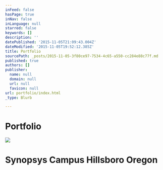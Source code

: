 ```yaml
---
inFeed: false
hasPage: true
inNav: false
inLanguage: null
starred: false
keywords: []
description: ''
datePublished: '2015-11-05T21:09:43.004Z'
dateModified: '2015-11-05T19:52:12.385Z'
title: Portfolio
sourcePath: _posts/2015-11-05-3f80ce97-7534-4c65-a550-cc284e88c77f.md
published: true
authors: []
publisher:
  name: null
  domain: null
  url: null
  favicon: null
url: portfolio/index.html
_type: Blurb

---
```

# Portfolio
![](https://the-grid-user-content.s3-us-west-2.amazonaws.com/23e78b25-3c67-43b1-b8e5-dc21e752205a.JPG)

# Synopsys Campus Hillsboro Oregon